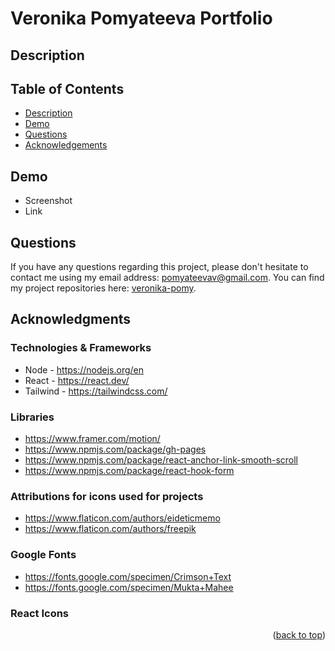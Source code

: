 # Veronika Pomyateeva Portfolio

## Description

## Table of Contents

  <ul>
    <li>
      <a href="#description">Description</a>
    </li>
    <li>
      <a href="#demo">Demo</a>
    </li>
    <li>
        <a href="#questions">Questions</a>
    </li>
    <li>
        <a href="#acknowledgments">Acknowledgements</a>
    </li>
  </ul>

## Demo

- Screenshot
- Link

## Questions

If you have any questions regarding this project, please don't hesitate to contact me using my email address: pomyateevav@gmail.com. You can find my project repositories here: [veronika-pomy](https://github.com/veronika-pomy?tab=repositories).

## Acknowledgments

### Technologies & Frameworks

- Node - https://nodejs.org/en
- React - https://react.dev/
- Tailwind - https://tailwindcss.com/

### Libraries

- https://www.framer.com/motion/
- https://www.npmjs.com/package/gh-pages
- https://www.npmjs.com/package/react-anchor-link-smooth-scroll
- https://www.npmjs.com/package/react-hook-form

### Attributions for icons used for projects

- https://www.flaticon.com/authors/eideticmemo
- https://www.flaticon.com/authors/freepik

### Google Fonts

- https://fonts.google.com/specimen/Crimson+Text
- https://fonts.google.com/specimen/Mukta+Mahee

### React Icons

<p align="right">(<a href="#veronika-pomyateeva-portfolio">back to top</a>)</p>
